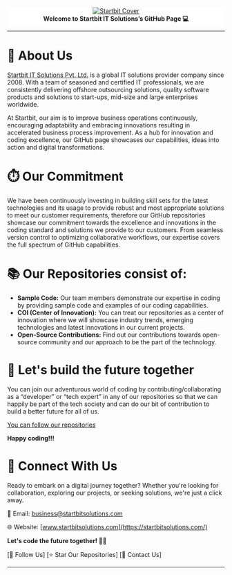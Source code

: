 <div align="center" style="background: white;">
  <a href="https://startbitsolutions.com/" target="_blank">
    <img alt="Startbit Cover" src="https://startbitsolutions.com/assets/images/logo.png" />
  </a>
  <br/>
  <b>Welcome to Startbit IT Solutions’s GitHub Page 💻</b>
</div>
<hr/>

# 🌟 About Us

[Startbit IT Solutions Pvt. Ltd.](https://startbitsolutions.com/) is a global IT solutions provider company since 2008. With a team of seasoned and certified IT professionals, we are consistently delivering offshore outsourcing solutions, quality software products and solutions to start-ups, mid-size and large enterprises worldwide. 

At Startbit, our aim is to improve business operations continuously, encouraging adaptability and embracing innovations resulting in accelerated business process improvement. As a hub for innovation and coding excellence, our GitHub page showcases our capabilities, ideas into action and digital transformations. 

# ⏱️ Our Commitment 

We have been continuously investing in building skill sets for the latest technologies and its usage to provide robust and most appropriate solutions to meet our customer requirements, therefore our GitHub repositories showcase our commitment towards the excellence and innovations in the coding standard and solutions we provide to our customers. From seamless version control to optimizing collaborative workflows, our expertise covers the full spectrum of GitHub capabilities.

# 📚 Our Repositories consist of: 

- **Sample Code:** Our team members demonstrate our expertise in coding by providing sample code and examples of our coding capabilities.
- **COI (Center of Innovation):** You can treat our repositories as a center of innovation where we will showcase industry trends, emerging technologies and latest innovations in our current projects. 
- **Open-Source Contributions:** Find out our contributions towards open-source community and our approach to be the part of the technology.

# 🤝 Let's build the future together 

You can join our adventurous world of coding by contributing/collaborating as a “developer” or “tech expert” in any of our repositories so that we can happily be part of the tech society and can do our bit of contribution to build a better future for all of us. 

[You can follow our repositories](https://github.com/orgs/startbititsolutions/repositories) 

**Happy coding!!!** 

# 📱 Connect With Us 

Ready to embark on a digital journey together? Whether you're looking for collaboration, exploring our projects, or seeking solutions, we're just a click away. 

📧 Email: [business@startbitsolutions.com](mailto:business@startbitsolutions.com)

🌐 Website: [www.startbitsolutions.com](https://startbitsolutions.com/)

**Let's code the future together! 🚀✨**

[🌟 Follow Us]   [⭐ Star Our Repositories]   [🔗 Contact Us] 

<hr/>
